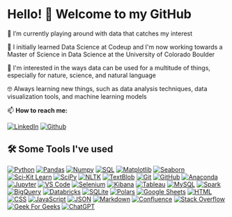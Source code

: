 # Hello! 👋 Welcome to my GitHub

🌱 I’m currently playing around with data that catches my interest

📖 I initially learned Data Science at Codeup and I'm now working towards a Master of Science in Data Science at the University of Colorado Boulder

🔭 I'm interested in the ways data can be used for a multitude of things, especially for nature, science, and natural language

🤓 Always learning new things, such as data analysis techniques, data visualization tools, and machine learning models

<!-- 🤔 I’m currently open for a new job opportunity, you can contact me through any of the below links -->

📫 **How to reach me:**

[![LinkedIn](https://img.shields.io/badge/LinkedIn-%230A66C2.svg?style=plastic&logo=linkedin&logoColor=white)](https://www.linkedin.com/in/tkephart96/) [![Github](https://img.shields.io/badge/GitHub-%23181717.svg?style=plastic&logo=github&logoColor=white)](https://github.com/tkephart96)

## 🛠️ Some Tools I've used

<!-- 
![name](path or link to image)
[name](path or link to click)
[![name](path or link to image)](path or link to click)
-->

[![Python](https://img.shields.io/badge/-Python-0D1117?style=flat&logo=python)](https://www.python.org)
[![Pandas](https://img.shields.io/badge/-Pandas-0D1117?style=flat&logo=pandas)](https://pandas.pydata.org/)
[![Numpy](https://img.shields.io/badge/-Numpy-0D1117?style=flat&logo=numpy)](https://numpy.org/)
[![SQL](https://img.shields.io/badge/-SQL-0D1117?style=flat&logo=sql)](https://www.w3schools.com/sql/default.asp)
[![Matplotlib](https://img.shields.io/badge/-Matplotlib-0D1117?style=flat&logo=matplotlib)](https://matplotlib.org/)
[![Seaborn](https://img.shields.io/badge/-Seaborn-0D1117?style=flat&logo=seaborn)](https://seaborn.pydata.org/tutorial/introduction)
[![Sci-Kit Learn](https://img.shields.io/badge/-SKLearn-0D1117?style=flat&logo=scikitlearn)](https://scikit-learn.org/stable/)
[![SciPy](https://img.shields.io/badge/-SciPy-0D1117?style=flat&logo=scipy)](https://scipy.org/)
[![NLTK](https://img.shields.io/badge/-NLTK-0D1117?style=flat&logo=nltk)](https://www.nltk.org/)
[![TextBlob](https://img.shields.io/badge/-TextBlob-0D1117?style=flat&logo=textblob)](https://textblob.readthedocs.io/en/dev/index.html)
[![Git](https://img.shields.io/badge/-Git-0D1117?style=flat&logo=git)](https://git-scm.com/)
[![GitHub](https://img.shields.io/badge/-GitHub-0D1117?style=flat&logo=github)](https://github.com/tkephart96)
[![Anaconda](https://img.shields.io/badge/-Anaconda-0D1117?style=flat&logo=anaconda)](https://anaconda.org/)
[![Jupyter](https://img.shields.io/badge/-Jupyter-0D1117?style=flat&logo=jupyter)](https://jupyter.org/)
[![VS Code](https://img.shields.io/badge/-VS%20Code-0D1117?style=flat&logo=visual-studio-code&logoColor=007ACC)](https://code.visualstudio.com/)
[![Selenium](https://img.shields.io/badge/-Selenium-0D1117?style=flat&logo=selenium)](https://www.selenium.dev/)
[![Kibana](https://img.shields.io/badge/-Kibana-0D1117?style=flat&logo=kibana)](https://www.elastic.co/downloads/kibana)
[![Tableau](https://img.shields.io/badge/-Tableau-0D1117?style=flat&logo=tableau)](https://public.tableau.com/app/discover)
[![MySQL](https://img.shields.io/badge/-MySQL-0D1117?&style=flat&logo=mysql)](https://www.mysql.com/)
[![Spark](https://img.shields.io/badge/-Spark-0D1117?&style=flat&logo=apachespark)](https://spark.apache.org/)
[![BigQuery](https://img.shields.io/badge/-BigQuery-0D1117?&style=flat&logo=google)](https://cloud.google.com/bigquery)
[![Databricks](https://img.shields.io/badge/-Databricks-0D1117?style=flat&logo=databricks)](https://docs.databricks.com/getting-started/community-edition.html)
[![SQLite](https://img.shields.io/badge/-SQLite-0D1117?style=flat&logo=sqlite)](https://www.sqlite.org/index.html)
[![Polars](https://img.shields.io/badge/-Polars-0D1117?&style=flat&logo=polars)](https://www.pola.rs/)
[![Google Sheets](https://img.shields.io/badge/-Google%20Sheets-0D1117?style=flat&logo=google%20sheets)](https://www.google.com/sheets/about/)
[![HTML](https://img.shields.io/badge/-HTML-0D1117?style=flat&logo=HTML5)](https://www.w3.org/html/)
[![CSS](https://img.shields.io/badge/-CSS-0D1117?style=flat&logo=CSS3&logoColor=1572B6)](https://www.w3schools.com/css/)
[![JavaScript](https://img.shields.io/badge/-JavaScript-0D1117?style=flat&logo=javascript)](https://developer.mozilla.org/en-US/docs/Web/JavaScript)
[![JSON](https://img.shields.io/badge/-JSON-0D1117?style=flat&logo=json)](https://www.json.org/json-en.html)
[![Markdown](https://img.shields.io/badge/-Markdown-0D1117?style=flat&logo=markdown)](https://www.markdownguide.org/)
[![Confluence](https://img.shields.io/badge/-Confluence-0D1117?style=flat&logo=confluence)](https://www.atlassian.com/software/confluence)
[![Stack Overflow](https://img.shields.io/badge/-Stack%20Overflow-0D1117?style=flat&logo=stack-overflow)](https://stackoverflow.com/)
[![Geek For Geeks](https://img.shields.io/badge/-Geeks%20for%20Geeks-0D1117?style=flat&logo=geeksforgeeks)](https://www.geeksforgeeks.org/)
[![ChatGPT](https://img.shields.io/badge/-ChatGPT-0D1117?style=flat&logo=openai)](https://chat.openai.com/)

<!-- ### ⚡ Top Languages

<p align="center">
<a href="https://github.com/tkephart96">
<img src="https://github-readme-stats.vercel.app/api/top-langs/?username=tkephart96&theme=midnight-purple&bg_color=0D1117&hide_border=true&layout=compact" alt="tkephart96">
</a>
<br/>
<b>Note:</b> Top languages is only a metric of the languages my public code consists of and doesn't reflect experience or skill level.
</p>
<br/> -->
